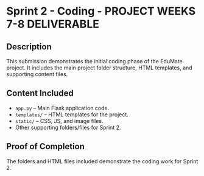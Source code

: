 # Sprint 2 - Coding - PROJECT WEEKS 7-8 DELIVERABLE

## Description
This submission demonstrates the initial coding phase of the EduMate project. It includes the main project folder structure, HTML templates, and supporting content files.

## Content Included
- `app.py` – Main Flask application code.
- `templates/` – HTML templates for the project.
- `static/` – CSS, JS, and image files.
- Other supporting folders/files for Sprint 2.

## Proof of Completion
The folders and HTML files included demonstrate the coding work for Sprint 2.
